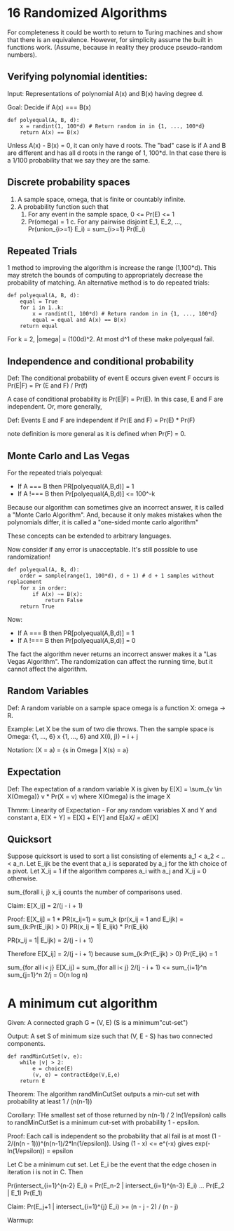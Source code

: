 # 16 Randomized Algorithms

For completeness it could be worth to return to Turing machines and show that there is an equivalence. However, for simplicity assume the built in functions work. (Assume, because in reality they produce pseudo-random numbers).

## Verifying polynomial identities:

Input: Representations of polynomial A(x) and B(x) having degree d.

Goal: Decide if A(x) === B(x)

```
def polyequal(A, B, d):
	x = randint(1, 100*d) # Return random in in {1, ..., 100*d}
	return A(x) == B(x)
```

Unless A(x) - B(x) = 0, it can only have d roots. The "bad" case is if A and B are different and has all d roots in the range of 1, 100*d. In that case there is a 1/100 probability that we say they are the same.

## Discrete probability spaces

1. A sample space, omega, that is finite or countably infinite.
2. A probability function such that
	1. For any event in the sample space, 0 <= Pr(E) <= 1
	2. Pr(omega) = 1
	c. For any pairwise disjoint E_1, E_2, ..., Pr(union_{i>=1} E_i) = sum_{i>=1} Pr(E_i)

## Repeated Trials

1 method to improving the algorithm is increase the range (1,100*d). This may stretch the bounds of computing to appropriately decrease the probability of matching. An alternative method is to do repeated trials:

```
def polyequal(A, B, d):
	equal = True
	for i in 1..k:
		x = randint(1, 100*d) # Return random in in {1, ..., 100*d}
		equal = equal and A(x) == B(x)
	return equal
```

For k = 2, |omega| = (100d)^2. At most d^1 of these make polyequal fail.

## Independence and conditional probability

Def: The conditional probability of event E occurs given event F occurs is Pr(E|F) = Pr (E and F) / Pr(f)

A case of conditional probability is Pr(E|F) = Pr(E). In this case, E and F are independent. Or, more generally,

Def: Events E and F are independent if Pr(E and F) = Pr(E) * Pr(F)

note definition is more general as it is defined when Pr(F) = 0.

## Monte Carlo and Las Vegas

For the repeated trials polyequal:

* If A === B then PR[polyequal(A,B,d)] = 1
* If A !=== B then Pr[polyequal(A,B,d)] <= 100^-k

Because our algorithm can sometimes give an incorrect answer, it is called a "Monte Carlo Algorithm". And, because it only makes mistakes when the polynomials differ, it is called a "one-sided monte carlo algorithm"

These concepts can be extended to arbitrary languages.

Now consider if any error is unacceptable. It's still possible to use randomization!

```
def polyequal(A, B, d):
	order = sample(range(1, 100*d), d + 1) # d + 1 samples without replacement
	for x in order:
		if A(x) ~= B(x):
			return False
	return True
```

Now:

* If A === B then PR[polyequal(A,B,d)] = 1
* If A !=== B then Pr[polyequal(A,B,d)] = 0
 
 The fact the algorithm never returns an incorrect answer makes it a "Las Vegas Algorithm". The randomization can affect the running time, but it cannot affect the algorithm.

## Random Variables

Def: A random variable on a sample space omega is a function X: omega -> R. 

Example: Let X be the sum of two die throws. Then the sample space is Omega: {1, ..., 6} x {1, ..., 6} and X((i, j)) = i + j

Notation: (X = a) = {s in Omega | X(s) = a}

## Expectation

Def: The expectation of a random variable X is given by E[X] = \sum_{v \in X(Omega)} v * Pr(X = v) where X(Omega) is the  image X

Thmrm: Linearity of Expectation - For any random variables X and Y and constant a, E[X + Y] = E[X] + E[Y] and E[a*X] = a*E[X]

## Quicksort

Suppose quicksort is used to sort a list consisting of elements a_1 < a_2 < .. < a_n. Let E_ijk be the event that a_i is separated by a_j for the kth choice of a pivot. Let X_ij = 1 if the algorithm compares a_i with a_j and X_ij = 0 otherwise.

sum_{forall i, j} x_ij counts the number of comparisons used.

Claim: E[X_ij] = 2/(j - i + 1)

Proof: E[X_ij] = 1 * PR(x_ij=1)
= sum_k (pr(x_ij = 1 and E_ijk)
= sum_{k:Pr(E_ijk) > 0} PR(x_ij = 1| E_ijk) * Pr(E_ijk)

PR(x_ij = 1| E_ijk) = 2/(j - i + 1)

Therefore E[X_ij] = 2/(j - i + 1) because sum_{k:Pr(E_ijk) > 0} Pr(E_ijk) = 1

sum_{for all i< j} E[X_ij] = sum_{for all i< j} 2/(j - i + 1) <= sum_{i=1}^n sum_{j=1}^n 2/j = O(n log n)

# A minimum cut algorithm

Given: A connected graph G = (V, E) (S is a minimum"cut-set")

Output: A set S of minimum size such that (V, E - S) has two connected components.

```
def randMinCutSet(v, e):
	while |v| > 2:
		e = choice(E)
		(v, e) = contractEdge(V,E,e)
	return E
```

Theorem: The algorithm randMinCutSet outputs a min-cut set with probability at least 1 / (n(n-1))

Corollary: THe smallest set of those returned by n(n-1) / 2 ln(1/epsilon) calls to randMinCutSet is a minimum cut-set with probability 1 - epsilon.

Proof: Each call is independent so the probability that all fail is at most (1 - 2/(n(n - 1)))^(n(n-1)/2*ln(1/epsilon)). Using (1 - x) <= e^(-x) gives exp(-ln(1/epsilon)) = epsilon

Let C be a minimum cut set. Let E_i be the event that the edge chosen in iteration i is not in C. Then 

Pr(intersect_{i=1}^{n-2} E_i) = Pr(E_n-2 | intersect_{i=1}^{n-3} E_i) ... Pr(E_2 | E_1) Pr(E_1)

Claim: Pr(E_j+1 | intersect_{i=1}^{j} E_i) >= (n - j - 2) / (n - j)

Warmup:
